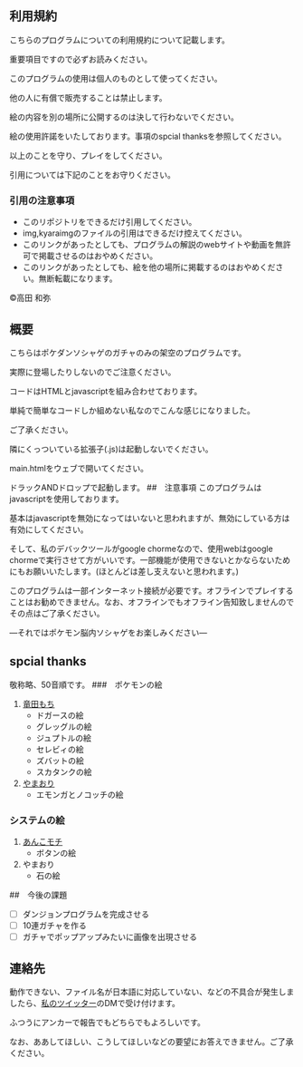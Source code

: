 ## 利用規約
こちらのプログラムについての利用規約について記載します。

重要項目ですので必ずお読みください。

このプログラムの使用は個人のものとして使ってください。

他の人に有償で販売することは禁止します。

絵の内容を別の場所に公開するのは決して行わないでください。

絵の使用許諾をいたしております。事項のspcial thanksを参照してください。

以上のことを守り、プレイをしてください。

引用については下記のことをお守りください。

### 引用の注意事項
- このリポジトリをできるだけ引用してください。
- img,kyaraimgのファイルの引用はできるだけ控えてください。
- このリンクがあったとしても、プログラムの解説のwebサイトや動画を無許可で掲載させるのはおやめください。
- このリンクがあったとしても、絵を他の場所に掲載するのはおやめください。無断転載になります。

©高田 和弥

## 概要
こちらはポケダンソシャゲのガチャのみの架空のプログラムです。

実際に登場したりしないのでご注意ください。

コードはHTMLとjavascriptを組み合わせております。

単純で簡単なコードしか組めない私なのでこんな感じになりました。

ご了承ください。

隣にくっついている拡張子(.js)は起動しないでください。

main.htmlをウェブで開いてください。

ドラックANDドロップで起動します。
##　注意事項
このプログラムはjavascriptを使用しております。

基本はjavascriptを無効になってはいないと思われますが、無効にしている方は有効にしてください。

そして、私のデバックツールがgoogle chormeなので、使用webはgoogle chormeで実行させて方がいいです。一部機能が使用できないとかならないためにもお願いいたします。(ほとんどは差し支えないと思われます。)

このプログラムは一部インターネット接続が必要です。オフラインでプレイすることはお勧めできません。なお、オフラインでもオフライン告知致しませんのでその点はご了承ください。

―それではポケモン脳内ソシャゲをお楽しみください―
## spcial thanks
敬称略、50音順です。
###　ポケモンの絵
1. [竜田もち](https://twitter.com/quatrefolium517)
   - ドガースの絵
   - グレッグルの絵
   - ジュプトルの絵
   - セレビィの絵
   - ズバットの絵
   - スカタンクの絵
2. [やまおり](https://twitter.com/yamaori6)
   - エモンガとノコッチの絵    
### システムの絵
1. [あんこモチ](https://twitter.com/ann_ko28)
   - ボタンの絵
2. やまおり   
   - 石の絵

##　今後の課題
- [ ] ダンジョンプログラムを完成させる
- [ ] 10連ガチャを作る
- [ ] ガチャでポップアップみたいに画像を出現させる

## 連絡先
動作できない、ファイル名が日本語に対応していない、などの不具合が発生しましたら、[私のツイッター](https://twitter.com/sakamiyariwike)のDMで受け付けます。

ふつうにアンカーで報告でもどちらでもよろしいです。

なお、ああしてほしい、こうしてほしいなどの要望にお答えできません。ご了承ください。